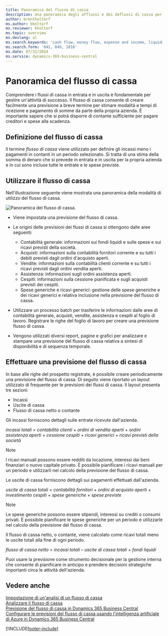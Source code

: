 ```yaml
---
title: Panoramica del flusso di cassa
description: Una panoramica degli afflussi e dei deflussi di cassa per aiutare a prevedere il denaro da ricevere e pagare.
author: brentholtorf
ms.author: bholtorf
ms.reviewer: bholtorf
ms.topic: overview
ms.devlang: al
ms.search.keywords: 'cash flow, money flow, expense and income, liquidity, cash receipts minus cash payments'
ms.search.form: '841, 849, 1818'
ms.date: 07/31/2024
ms.service: dynamics-365-business-central
---
```


# <a name="cash-flow-overview"></a>Panoramica del flusso di cassa

Comprendere i flussi di cassa in entrata e in uscita è fondamentale per gestire un'attività di successo. Il flusso di cassa consente di creare facilmente una previsione a breve termine per stimare modalità e tempi di ricezione e pagamento di somme da parte della propria azienda. È importante sapere che si potrà disporre di contante sufficiente per pagare creditori e spese alla scadenza.

## <a name="definition-of-cash-flow"></a>Definizione del flusso di cassa

Il termine *flusso di cassa* viene utilizzato per definire gli incassi meno i pagamenti in contanti in un periodo selezionato. Si tratta di una stima della somma di denaro che si prevede in entrata e in uscita per la propria azienda e in cui sono incluse tutte le entrate e le spese previste.

## <a name="work-with-cash-flow"></a>Utilizzare il flusso di cassa

Nell'illustrazione seguente viene mostrata una panoramica della modalità di utilizzo del flusso di cassa.

![Panoramica del flusso di cassa.](media/finance_cash_flow_overview.png "Panoramica del flusso di cassa")

- Viene impostata una previsione del flusso di cassa.  

- Le origini delle previsioni dei flussi di cassa si ottengono dalle aree seguenti:  

  - Contabilità generale: informazioni sui fondi liquidi e sulle spese e sui ricavi previsti della società.  
  - Acquisti: informazioni sulla contabilità fornitori corrente e su tutti i debiti previsti dagli ordini d'acquisto aperti.  
  - Vendite: informazioni sulla contabilità clienti corrente e su tutti i ricavi previsti dagli ordini vendita aperti.  
  - Assistenza: informazioni sugli ordini assistenza aperti.  
  - Cespiti: informazioni sulla cessione pianificata e sugli acquisti previsti dei cespiti.  
  - Spese generiche e ricavi generici: gestione delle spese generiche e dei ricavi generici e relativa inclusione nella previsione del flusso di cassa.  
- Utilizzare un processo batch per trasferire le informazioni dalle aree di contabilità generale, acquisti, vendite, assistenza e cespiti al foglio di lavoro. Registrare le righe del foglio di lavoro per creare una previsione flusso di cassa.  
- Vengono utilizzati diversi report, pagine e grafici per analizzare e stampare una previsione del flusso di cassa relativa a sintesi di disponibilità e di sequenza temporale.  

## <a name="making-a-cash-flow-forecast"></a>Effettuare una previsione del flusso di cassa

In base alle righe del prospetto registrate, è possibile creare periodicamente una previsione del flusso di cassa. Di seguito viene riportato un layout utilizzato di frequente per le previsioni dei flussi di cassa. Il layout presenta tre sezioni:

- Incassi  
- Uscite di cassa  
- Flusso di cassa netto o contante  

Gli incassi forniscono dettagli sulle entrate ricevute dall'azienda.

*incassi totali* = *contabilità clienti* + *ordini di vendita aperti* + *ordini assistenza aperti* + *cessione cespiti* + *ricavi generici* + *ricavi previsti della società*

> [!NOTE]
> I ricavi manuali possono essere redditi da locazione, interessi dai beni finanziari o nuovo capitale privato. È possibile pianificare i ricavi manuali per un periodo e utilizzarli nel calcolo della previsione del flusso di cassa.

Le uscite di cassa forniscono dettagli sui pagamenti effettuati dall'azienda.

*uscite di cassa totali* = *contabilità fornitori* + *ordini di acquisto aperti* + *investimento cespiti* + *spese generiche* + *spese previste*

> [!NOTE]
> Le spese generiche possono essere stipendi, interessi su crediti o consumi privati. È possibile pianificare le spese generiche per un periodo e utilizzarle nel calcolo della previsione del flusso di cassa.

Il flusso di cassa netto, o contante, viene calcolato come ricavi totali meno le uscite totali alla fine di ogni periodo.

*flusso di cassa netto* = *incassi totali* – *uscite di cassa totali* + *fondi liquidi*

Puoi usare la previsione come strumento decisionale per la gestione interna che consente di pianificare in anticipo e prendere decisioni strategiche importanti circa le attività dell'azienda.

## <a name="see-also"></a>Vedere anche

[Impostazione di un'analisi di un flusso di cassa](finance-setup-cash-flow-analyses.md)  
[Analizzare il flusso di cassa](finance-analyze-cash-flow.md)  
[Previsione del flusso di cassa in Dynamics 365 Business Central](/training/modules/forecast-cash-flow-dynamics-365-business-central/index)  
[Configurare le previsioni del flusso di cassa usando l'intelligenza artificiale di Azure in Dynamics 365 Business Central](/training/modules/setup-cash-flow-forecasts/)  

[!INCLUDE[footer-include](includes/footer-banner.md)]
